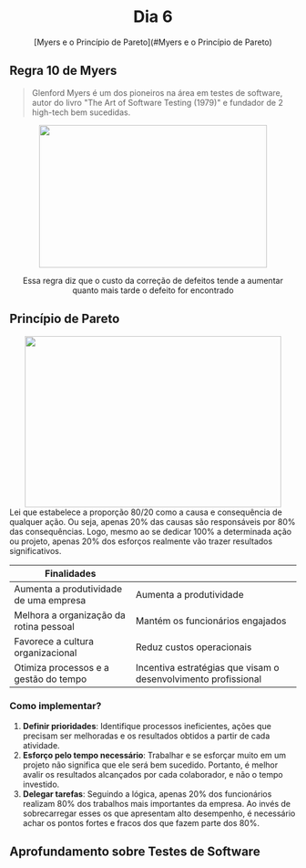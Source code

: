 <div align="center">
    <h1> Dia 6 </h1>
    <p>[Myers e o Princípio de Pareto](#Myers e o Princípio de Pareto)</p>
</div>

## Regra 10 de Myers
> Glenford Myers é um dos pioneiros na área em testes de software, autor do livro "The Art of Software Testing (1979)" e fundador de 2 high-tech bem sucedidas.
<div align="center">
    <img src="https://3.bp.blogspot.com/-xkwnhSuDK8g/TxbtntvA-MI/AAAAAAAAAEk/huoAc2Ycpbk/s1600/custo.JPG" width="400px" height="250px">
    <p>Essa regra diz que o custo da correção de defeitos tende a aumentar quanto mais tarde o defeito for encontrado
</div>


## Princípio de Pareto
<div align="center">
    <img src="https://www.pontotel.com.br/wp-content/uploads/2022/08/lei-de-pareto-o-que-e-a-lei-de-pareto-1024x664.png" width="450px" height="300px">
</div>
Lei que estabelece a proporção 80/20 como a causa e consequência de qualquer ação. Ou seja, apenas 20% das causas são responsáveis por 80% das consequências. Logo, mesmo ao se dedicar 100% a determinada ação ou projeto, apenas 20% dos esforços realmente vão trazer resultados significativos. 


| Finalidades                           |                                                                          | 
|---------------------------------------|--------------------------------------------------------------------------|
|Aumenta a produtividade de uma empresa|Aumenta a produtividade                                                   |
|Melhora a organização da rotina pessoal|Mantém os funcionários engajados                                          |
|Favorece a cultura organizacional      |Reduz custos operacionais                                                 |
|Otimiza processos e a gestão do tempo  |Incentiva estratégias que visam o desenvolvimento profissional            |

### Como implementar?
1. **Definir prioridades**: Identifique processos ineficientes, ações que precisam ser melhoradas e os resultados obtidos a partir de cada atividade. 
2. **Esforço pelo tempo necessário**: Trabalhar e se esforçar muito em um projeto não significa que ele será bem sucedido. Portanto, é melhor avalir os resultados alcançados por cada colaborador, e não o tempo investido.
3. **Delegar tarefas**: Seguindo a lógica, apenas 20% dos funcionários realizam 80% dos trabalhos mais importantes da empresa. Ao invés de sobrecarregar esses os que apresentam alto desempenho, é necessário achar os pontos fortes e fracos dos que fazem parte dos 80%. 

## Aprofundamento sobre Testes de Software
